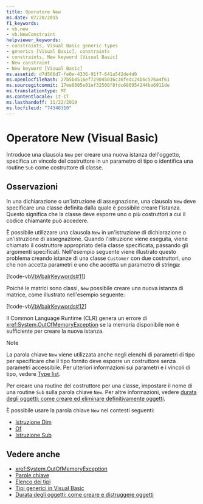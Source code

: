 ```yaml
---
title: Operatore New
ms.date: 07/20/2015
f1_keywords:
- vb.new
- vb.NewConstraint
helpviewer_keywords:
- constraints, Visual Basic generic types
- generics [Visual Basic], constraints
- constraints, New keyword [Visual Basic]
- New constraint
- New keyword [Visual Basic]
ms.assetid: d7d566d7-fe0e-4336-91f7-641a542de4d0
ms.openlocfilehash: 27b5b4516ef729045036c36fedc24b6c576a4f61
ms.sourcegitcommit: 17ee6605e01ef32506f8fdc686954244ba6911de
ms.translationtype: MT
ms.contentlocale: it-IT
ms.lasthandoff: 11/22/2019
ms.locfileid: "74348310"
---
```

# <a name="new-operator-visual-basic"></a>Operatore New (Visual Basic)

Introduce una clausola `New` per creare una nuova istanza dell'oggetto, specifica un vincolo del costruttore in un parametro di tipo o identifica una routine `Sub` come costruttore di classe.

## <a name="remarks"></a>Osservazioni

In una dichiarazione o un'istruzione di assegnazione, una clausola `New` deve specificare una classe definita dalla quale è possibile creare l'istanza. Questo significa che la classe deve esporre uno o più costruttori a cui il codice chiamante può accedere.

È possibile utilizzare una clausola `New` in un'istruzione di dichiarazione o un'istruzione di assegnazione. Quando l'istruzione viene eseguita, viene chiamato il costruttore appropriato della classe specificata, passando gli argomenti specificati. Nell'esempio seguente viene illustrato questo problema creando istanze di una classe `Customer` con due costruttori, uno che non accetta parametri e uno che accetta un parametro di stringa:

[!code-vb[VbVbalrKeywords#11](~/samples/snippets/visualbasic/VS_Snippets_VBCSharp/VbVbalrKeywords/VB/Class6.vb#11)]

Poiché le matrici sono classi, `New` possibile creare una nuova istanza di matrice, come illustrato nell'esempio seguente:

[!code-vb[VbVbalrKeywords#12](~/samples/snippets/visualbasic/VS_Snippets_VBCSharp/VbVbalrKeywords/VB/Class6.vb#12)]

Il Common Language Runtime (CLR) genera un errore di <xref:System.OutOfMemoryException> se la memoria disponibile non è sufficiente per creare la nuova istanza.

> [!NOTE]
> La parola chiave `New` viene utilizzata anche negli elenchi di parametri di tipo per specificare che il tipo fornito deve esporre un costruttore senza parametri accessibile. Per ulteriori informazioni sui parametri e i vincoli di tipo, vedere [Type list](../statements/type-list.md).

Per creare una routine del costruttore per una classe, impostare il nome di una routine `Sub` sulla parola chiave `New`. Per altre informazioni, vedere [durata degli oggetti: come creare ed eliminare definitivamente oggetti](../../programming-guide/language-features/objects-and-classes/object-lifetime-how-objects-are-created-and-destroyed.md).

È possibile usare la parola chiave `New` nei contesti seguenti:

- [Istruzione Dim](../statements/dim-statement.md)
- [Of](../statements/of-clause.md)
- [Istruzione Sub](../statements/sub-statement.md)

## <a name="see-also"></a>Vedere anche

- <xref:System.OutOfMemoryException>
- [Parole chiave](../keywords/index.md)
- [Elenco dei tipi](../statements/type-list.md)
- [Tipi generici in Visual Basic](../../programming-guide/language-features/data-types/generic-types.md)
- [Durata degli oggetti: come creare e distruggere oggetti](../../programming-guide/language-features/objects-and-classes/object-lifetime-how-objects-are-created-and-destroyed.md)
